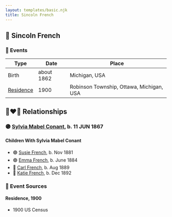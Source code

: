 ```yaml
---
layout: templates/basic.njk
title: Sincoln French
---
```

## 🔵 Sincoln French

### 📆 Events

Type | Date | Place
------ | ------ | ------
Birth | about 1862 | Michigan, USA
[Residence](#event-cefe33cf-08a7-4d57-8328-c59b529dea85) | 1900 | Robinson Township, Ottawa, Michigan, USA

## 👩‍❤️‍👨 Relationships

### 🟣 [Sylvia Mabel Conant](/people/8/88275832), b. 11 JUN 1867

#### Children With Sylvia Mabel Conant
* 🟣 [Susie French](/people/1/14699520), b. Nov 1881
* 🟣 [Emma French](/people/4/42805740), b. June 1884
* 🔵 [Carl French](/people/5/56637000), b. Aug 1889
* 🔵 [Katie French](/people/2/2635370), b. Dec 1892
### 📰 Event Sources

#### <a id="event-cefe33cf-08a7-4d57-8328-c59b529dea85"></a> Residence, 1900
* 1900 US Census
